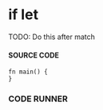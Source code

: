 # if let

TODO: Do this after match

#### SOURCE CODE

```rust, noplayground, EXAMPLE1
fn main() {
}
```

### CODE RUNNER

```rust, editable, CODE1

```
